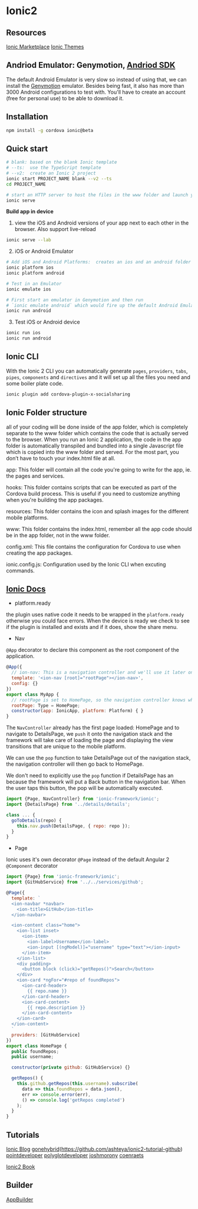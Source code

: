 # Ionic2

## Resources

[Ionic Marketplace](https://market.ionic.io/themes)
[Ionic Themes](https://ionicthemes.com/)

## Andriod Emulator: Genymotion, [Andriod SDK](http://developer.android.com/sdk/index.html#Other)

The default Android Emulator is very slow so instead of using that, we can install the [Genymotion](https://www.genymotion.com/) emulator. Besides being fast, it also has more than 3000 Android configurations to test with. You'll have to create an account (free for personal use) to be able to download it.

## Installation

```bash
npm install -g cordova ionic@beta
```

## Quick start

```bash
# blank: based on the blank Ionic template
# --ts:  use the TypeScript template
# --v2:  create an Ionic 2 project
ionic start PROJECT_NAME blank --v2 --ts
cd PROJECT_NAME

# start an HTTP server to host the files in the www folder and launch your default browser. Support live-reload
ionic serve
```

**Build app in device**

1. view the iOS and Android versions of your app next to each other in the browser. Also support live-reload

```bash
ionic serve --lab
```

2. iOS or Android Emulator

```bash
# Add iOS and Android Platforms:  creates an ios and an android folder and these contain the actual XCode and Android projects for the app. These projects will eventually be built into the packages that will be deployed to the App Stores.
ionic platform ios
ionic platform android

# Test in an Emulator
ionic emulate ios

# First start an emulator in Genymotion and then run
# `ionic emulate android` which would fire up the default Android Emulator. The Genymotion Emulator is seen by the Ionic CLI as a real device
ionic run android
```

3. Test iOS or Android device

```bash
ionic run ios
ionic run android
```

## Ionic CLI

With the Ionic 2 CLI you can automatically generate `pages`, `providers`, `tabs`, `pipes`, `components` and `directives` and it will set up all the files you need and some boiler plate code.

```bash
ionic plugin add cordova-plugin-x-socialsharing
```

## Ionic Folder structure

all of your coding will be done inside of the app folder, which is completely separate to the www folder which contains the code that is actually served to the browser. When you run an Ionic 2 application, the code in the app folder is automatically transpiled and bundled into a single Javascript file which is copied into the www folder and served. For the most part, you don’t have to touch your index.html file at all.

app:  This folder will contain all the code you're going to write for the app, ie. the pages and services.

hooks:  This folder contains scripts that can be executed as part of the Cordova build process. This is useful if you need to customize anything when you're building the app packages.

resources:  This folder contains the icon and splash images for the different mobile platforms.

www:  This folder contains the index.html, remember all the app code should be in the app folder, not in the www folder.

config.xml:  This file contains the configuration for Cordova to use when creating the app packages.

ionic.config.js:  Configuration used by the Ionic CLI when excuting commands.

## [Ionic Docs](http://ionicframework.com/docs/v2/components/#overview)

- platform.ready

the plugin uses native code it needs to be wrapped in the `platform.ready` otherwise you could face errors.  When the device is ready we check to see if the plugin is installed and exists and if it does, show the share menu.

- Nav

`@App` decorator to declare this component as the root component of the application.

```js
@App({
  // ion-nav: This is a navigation controller and we'll use it later on to navigate between the pages
  template: '<ion-nav [root]="rootPage"></ion-nav>',
  config: {}
})
export class MyApp {
  // rootPage is set to HomePage, so the navigation controller knows which page to load when the app is launched.
  rootPage: Type = HomePage;
  constructor(app: IonicApp, platform: Platform) { }
}
```

The `NavController` already has the first page loaded: HomePage and to navigate to DetailsPage, we `push` it onto the navigation stack and the framework will take care of loading the page and displaying the view transitions that are unique to the mobile platform.

We can use the `pop` function to take DetailsPage out of the navigation stack, the navigation controller will then go back to HomePage.

We don't need to explicitly use the `pop` function if DetailsPage has an <ion-navbar> because the framework will put a Back button in the navigation bar. When the user taps this button, the pop will be automatically executed.

```js
import {Page, NavController} from 'ionic-framework/ionic';
import {DetailsPage} from '../details/details';

class ... {
  goToDetails(repo) {
    this.nav.push(DetailsPage, { repo: repo });
  }
}
````

- Page

Ionic uses it's own decorator `@Page` instead of the default Angular 2 `@Component` decorator

```js
import {Page} from 'ionic-framework/ionic';
import {GitHubService} from '../../services/github';

@Page({
  template: `
  <ion-navbar *navbar>
    <ion-title>GitHub</ion-title>
  </ion-navbar>

  <ion-content class="home">
    <ion-list inset>
      <ion-item>
        <ion-label>Username</ion-label>
        <ion-input [(ngModel)]="username" type="text"></ion-input>
      </ion-item>
    </ion-list>
    <div padding>
      <button block (click)="getRepos()">Search</button>
    </div>
    <ion-card *ngFor="#repo of foundRepos">
      <ion-card-header>
        {{ repo.name }}
      </ion-card-header>
      <ion-card-content>
        {{ repo.description }}
      </ion-card-content>
    </ion-card>
  </ion-content>
  `
  providers: [GitHubService]
})
export class HomePage {
  public foundRepos;
  public username;

  constructor(private github: GitHubService) {}

  getRepos() {
    this.github.getRepos(this.username).subscribe(
      data => this.foundRepos = data.json(),
      err => console.error(err),
      () => console.log('getRepos completed')
    );
  }
}
```

## Tutorials

[Ionic Blog](http://blog.ionic.io/)
[gonehybrid](http://gonehybrid.com/build-your-first-mobile-app-with-ionic-2-angular-2-part-6/)(https://github.com/ashteya/ionic2-tutorial-github)
[pointdeveloper](http://pointdeveloper.com/category/ionic-framework/ionic-2/)
[polyglotdeveloper](https://www.thepolyglotdeveloper.com/category/apache-cordova-2/ionic-2/)
[joshmorony](http://www.joshmorony.com/category/ionic-tutorials/)
[coenraets](http://coenraets.org/blog/category/ionic/)

[Ionic2 Book](https://www.joshmorony.com/building-mobile-apps-with-ionic-2/)

## Builder

[AppBuilder](http://www.telerik.com/platform/appbuilder)
